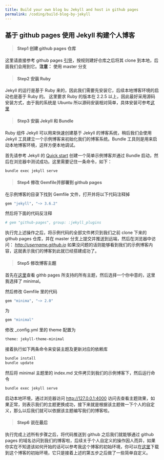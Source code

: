 ```yaml
---
title: Build your own blog bu Jekyll and host in github pages
permalink: /coding/build-blog-by-jekyll
---
```


## 基于 github pages 使用 Jekyll 构建个人博客

> #### **Step1 创建 github pages 仓库**

这里请直接参考 github pages [引导](https://pages.github.com/)，按规则建好仓库之后将其 clone 到本地，后面我们会用到它。**注意：** 使用 master 分支


> #### **Step2 安装 Ruby**

Jekyll 的运行是基于 Ruby 来的，因此我们需要先安装它，后续本地博客环境的启动也是基于 Ruby 的。
这里要求 Ruby 的版本在 2.2.5 以上，因此最好采用源码安装方式，由于我的系统是 Ubuntu 所以源码安装相对简单，具体安装可参考[这里](https://www.ruby-lang.org/zh_cn/documentation/installation/)


> #### **Step3 安装 Jekyll 和 Bundle**

Ruby 组件 Jekyll 可以用来快速创建基于 Jekyll 的博客系统，稍后我们会使用 Jekyll 工具建立一个示例博客来初始化我们的博客系统。Bundle 工具则是用来启动本地博客环境，这样方便本地调试。

首先请参考 Jekyll 的 [Quick start](https://jekyllrb.com/docs/quickstart/) 创建一个简单示例博客并通过 Bundle 启动，然后在浏览器中测试成功。这里需要记住一条命令，如下：
```bash
bundle exec jekyll serve
```

> #### **Step4 修改 Gemfile并部署到 github pages**

在示例博客的目录下找到 Gemfile 文件，打开并将以下代码注释掉
```bash
gem "jekyll", "~> 3.6.2"
```
然后将下面的代码反注释
```bash
# gem "github-pages", group: :jekyll_plugins
```
执行完上述操作之后，将示例代码的全部文件拷贝到我们之前 clone 下来的 github pages 仓库，并在 master 分支上提交并推送到远端，然后在浏览器中访问： *http://username.github.io* 如果没问题的话则能够看到我们的示例博客内容，这就表示我们的博客到此就已经搭建成功了。

> #### **Step5 修改博客主题**

首先在[这里](https://pages.github.com/themes/)查看 githb pages 所支持的所有主题，然后选择一个你中意的，这里我选择了 minimal。

然后修改 Gemfile 里的代码
```bash
gem "minima", "~> 2.0"
```
为
```bash
gem "minimal"
```
修改 \_config.yml 里的 theme 配置为
```bash
theme: jekyll-theme-minimal
```

接着执行如下两条命令来安装主题及更新对应的依赖库
```bash
bundle install
bundle update
```
然后将 minimal 主题里的 index.md 文件拷贝到我们的示例博客下，然后运行命令
```bash
bundle exec jekyll serve
```
启动本地环境，通过浏览器访问 http://127.0.0.1:4000 访问去查看主题效果，如果正常，则表示我们的主题更换成功，接下来就是根据该主题做一下个人的自定义，那么以后我们就可以依据该主题编写我们的博客啦。

> #### **Step6 说在最后**

执行完成上述所有步骤之后，将代码推送到 github 之后我们就能够通过 github pages 的域名访问到我们的博客啦，后续关于个人自定义的操作因人而异，如果你实在不知道该如何开始的话可以参考我这个博客的初始环境，你可以在[这里](https://github.com/KomaBeyond/komabeyond.github.io/releases)下载到这个博客的初始环境，它只是接着上述的第五步之后做了一些简单自定义。
